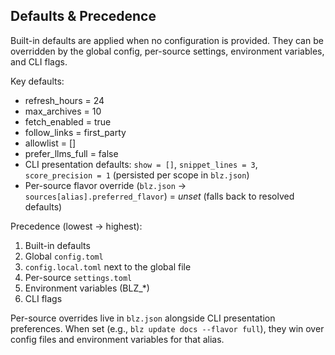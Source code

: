 ## Defaults & Precedence

Built-in defaults are applied when no configuration is provided. They can be overridden by the global config, per-source settings, environment variables, and CLI flags.

Key defaults:
- refresh_hours = 24
- max_archives = 10
- fetch_enabled = true
- follow_links = first_party
- allowlist = []
- prefer_llms_full = false
- CLI presentation defaults: `show = []`, `snippet_lines = 3`, `score_precision = 1` (persisted per scope in `blz.json`)
- Per-source flavor override (`blz.json` → `sources[alias].preferred_flavor`) = _unset_ (falls back to resolved defaults)

Precedence (lowest → highest):
1) Built-in defaults
2) Global `config.toml`
3) `config.local.toml` next to the global file
4) Per-source `settings.toml`
5) Environment variables (BLZ_*)
6) CLI flags

Per-source overrides live in `blz.json` alongside CLI presentation preferences. When set (e.g., `blz update docs --flavor full`), they win over config files and environment variables for that alias.
